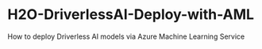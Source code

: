 # H2O-DriverlessAI-Deploy-with-AML
How to deploy Driverless AI models via Azure Machine Learning Service
